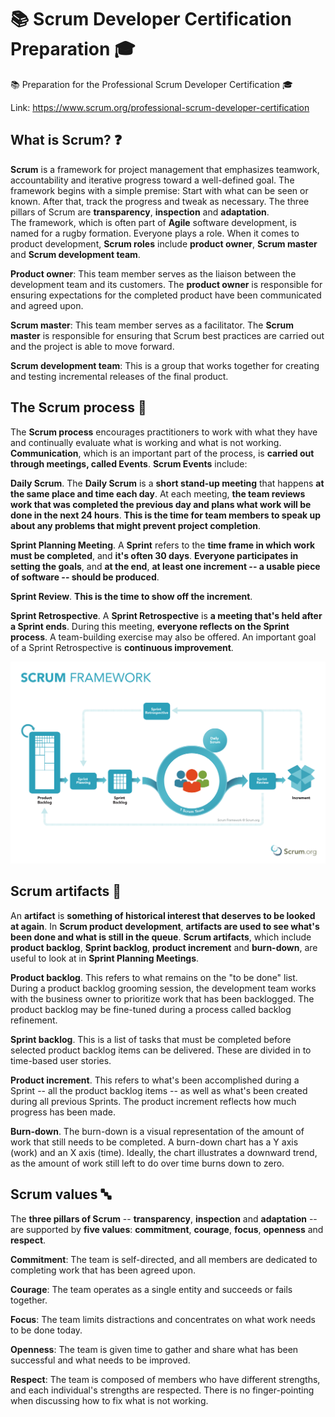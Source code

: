 # 📚 Scrum Developer Certification Preparation 🎓
📚 Preparation for the Professional Scrum Developer Certification 🎓

Link: https://www.scrum.org/professional-scrum-developer-certification

## What is Scrum? ❓

**Scrum** is a framework for project management that emphasizes teamwork, accountability and iterative progress toward a well-defined goal. The framework begins with a simple premise: Start with what can be seen or known. After that, track the progress and tweak as necessary. The three pillars of Scrum are **transparency**, **inspection** and **adaptation**.</br>
The framework, which is often part of **Agile** software development, is named for a rugby formation. Everyone plays a role. When it comes to product development, **Scrum roles** include **product owner**, **Scrum master** and **Scrum development team**.</br>

**Product owner**: This team member serves as the liaison between the development team and its customers. The **product owner** is responsible for ensuring expectations for the completed product have been communicated and agreed upon.</br>

**Scrum master**: This team member serves as a facilitator. The **Scrum master** is responsible for ensuring that Scrum best practices are carried out and the project is able to move forward.</br>

**Scrum development team**: This is a group that works together for creating and testing incremental releases of the final product.

## The Scrum process 📅

The **Scrum process** encourages practitioners to work with what they have and continually evaluate what is working and what is not working. **Communication**, which is an important part of the process, is **carried out through meetings, called Events**. **Scrum Events** include:

**Daily Scrum**. The **Daily Scrum** is a **short stand-up meeting** that happens **at the same place and time each day**. At each meeting, **the team reviews work that was completed the previous day and plans what work will be done in the next 24 hours**. **This is the time for team members to speak up about any problems that might prevent project completion**.

**Sprint Planning Meeting**. A **Sprint** refers to the **time frame in which work must be completed**, and **it's often 30 days**. **Everyone participates in setting the goals**, and **at the end**, **at least one increment -- a usable piece of software -- should be produced**.

**Sprint Review**. **This is the time to show off the increment**.

**Sprint Retrospective**. A **Sprint Retrospective** is **a meeting that's held after a Sprint ends**. During this meeting, **everyone reflects on the Sprint process**. A team-building exercise may also be offered. An important goal of a Sprint Retrospective is **continuous improvement**.

![Scrum Poster](Images/SCRUM-Poster.png)

## Scrum artifacts 📁

An **artifact** is **something of historical interest that deserves to be looked at again**. In **Scrum product development**, **artifacts are used to see what's been done and what is still in the queue**. **Scrum artifacts**, which include **product backlog**, **Sprint backlog**, **product increment** and **burn-down**, are useful to look at in **Sprint Planning Meetings**.

**Product backlog**. This refers to what remains on the "to be done" list.  During a product backlog grooming session, the development team works with the business owner to prioritize work that has been backlogged. The product backlog may be fine-tuned during a process called backlog refinement.

**Sprint backlog**. This is a list of tasks that must be completed before selected product backlog items can be delivered. These are divided in to time-based user stories.

**Product increment**. This refers to what's been accomplished during a Sprint -- all the product backlog items -- as well as what's been created during all previous Sprints. The product increment reflects how much progress has been made.

**Burn-down**. The burn-down is a visual representation of the amount of work that still needs to be completed. A burn-down chart has a Y axis (work) and an X axis (time). Ideally, the chart illustrates a downward trend, as the amount of work still left to do over time burns down to zero.

## Scrum values 🔤

The **three pillars of Scrum** -- **transparency**, **inspection** and **adaptation** -- are supported by **five values**: **commitment**, **courage**, **focus**, **openness** and **respect**.

**Commitment**: The team is self-directed, and all members are dedicated to completing work that has been agreed upon.

**Courage**: The team operates as a single entity and succeeds or fails together.

**Focus**: The team limits distractions and concentrates on what work needs to be done today.

**Openness**: The team is given time to gather and share what has been successful and what needs to be improved.

**Respect**: The team is composed of members who have different strengths, and each individual's strengths are respected. There is no finger-pointing when discussing how to fix what is not working.
